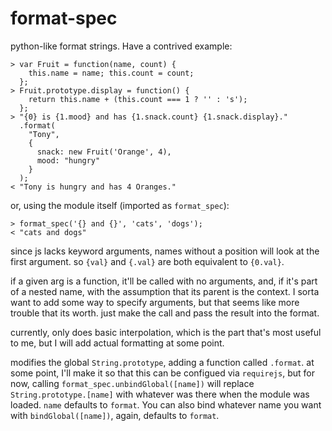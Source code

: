 format-spec
===========

python-like format strings. Have a contrived example:

    > var Fruit = function(name, count) {
        this.name = name; this.count = count;
      };
    > Fruit.prototype.display = function() {
        return this.name + (this.count === 1 ? '' : 's');
      };
    > "{0} is {1.mood} and has {1.snack.count} {1.snack.display}."
      .format(
        "Tony",
        {
          snack: new Fruit('Orange', 4),
          mood: "hungry"
        }
      );
    < "Tony is hungry and has 4 Oranges."

or, using the module itself (imported as `format_spec`):

    > format_spec('{} and {}', 'cats', 'dogs');
    < "cats and dogs"

since js lacks keyword arguments, names without a position will look at the
first argument. so `{val}` and `{.val}` are both equivalent to `{0.val}`.

if a given arg is a function, it'll be called with no arguments, and, if it's
part of a nested name, with the assumption that its parent is the context. I
sorta want to add some way to specify arguments, but that seems like more
trouble that its worth. just make the call and pass the result into the format.

currently, only does basic interpolation, which is the part that's most useful
to me, but I will add actual formatting at some point.

modifies the global `String.prototype`, adding a function called `.format`.
at some point, I'll make it so that this can be configued via `requirejs`,
but for now, calling `format_spec.unbindGlobal([name])` will replace
`String.prototype.[name]` with whatever was there when the module was
loaded. `name` defaults to `format`. You can also bind whatever name you
want with `bindGlobal([name])`, again, defaults to `format`.
